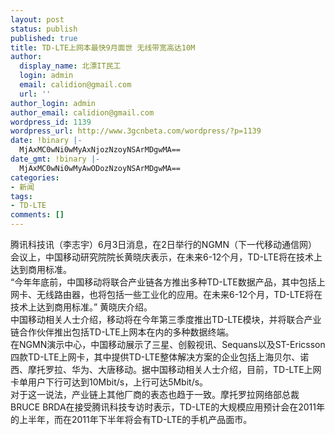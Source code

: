 ```yaml
---
layout: post
status: publish
published: true
title: TD-LTE上网本最快9月面世 无线带宽高达10M
author:
  display_name: 北漂IT民工
  login: admin
  email: calidion@gmail.com
  url: ''
author_login: admin
author_email: calidion@gmail.com
wordpress_id: 1139
wordpress_url: http://www.3gcnbeta.com/wordpress/?p=1139
date: !binary |-
  MjAxMC0wNi0wMyAxNjozNzoyNSArMDgwMA==
date_gmt: !binary |-
  MjAxMC0wNi0wMyAwODozNzoyNSArMDgwMA==
categories:
- 新闻
tags:
- TD-LTE
comments: []
---
```

<p>腾讯科技讯（李志宇）6月3日消息，在2日举行的NGMN（下一代移动通信网）会议上，中国移动研究院院长黄晓庆表示，在未来6-12个月，TD-LTE将在技术上达到商用标准。<br />
&ldquo;今年年底前，中国移动将联合产业链各方推出多种TD-LTE数据产品，其中包括上网卡、无线路由器，也将包括一些工业化的应用。在未来6-12个月，TD-LTE将在技术上达到商用标准。&rdquo; 黄晓庆介绍。<br />
中国移动相关人士介绍，移动将在今年第三季度推出TD-LTE模块，并将联合产业链合作伙伴推出包括TD-LTE上网本在内的多种数据终端。<br />
在NGMN演示中心，中国移动展示了三星、创毅视讯、Sequans以及ST-Ericsson四款TD-LTE上网卡，其中提供TD-LTE整体解决方案的企业包括上海贝尔、诺西、摩托罗拉、华为、大唐移动。据中国移动相关人士介绍，目前，TD-LTE上网卡单用户下行可达到10Mbit/s，上行可达5Mbit/s。<br />
对于这一说法，产业链上其他厂商的表态也趋于一致。摩托罗拉网络部总裁BRUCE BRDA在接受腾讯科技专访时表示，TD-LTE的大规模应用预计会在2011年的上半年，而在2011年下半年将会有TD-LTE的手机产品面市。</p>
